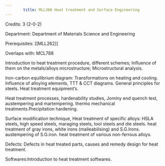 ```yaml
---
        title: MLL366 Heat treatment and Surface Engineering
---
```

Credits: 3 (2-0-2)

Department: Department of Materials Science and Engineering

Prerequisites: [[MLL262]]

Overlaps with: MCL788

Introduction to heat treatment procedure, different schemes; Influence of them on the metals/alloys microstructure; Microstructural analysis.

Iron-carbon equilibrium diagram: Transformations on heating and cooling. Influence of alloying elements, TTT & CCT diagrams. General principles for steels. Heat treatment equipment’s.

Heat treatment processes, hardenability studies, Jominy end quench test, austempering and martempering. thermo mechanical treatments.Precipitation hardening.

Surface modification technique, Heat treatment of specific alloys: HSLA steels, high speed steels, maraging steels, tool steels and die steels. heat treatment of gray irons, white irons (malleabilising) and S.G.Irons. austempering of S.G.iron. heat treatment of various non-ferrous alloys.

Defects: Defects in heat treated parts, causes and remedy design for heat treatment.

Softwares:Introduction to heat treatment softwares.